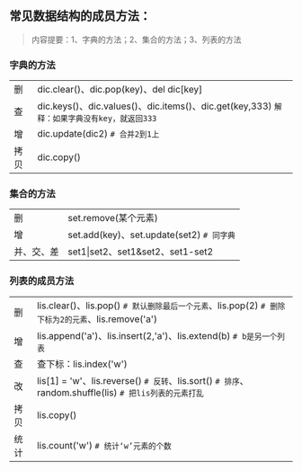 ## 常见数据结构的成员方法：

> 内容提要：1、字典的方法；2、集合的方法；3、列表的方法

### 字典的方法

|      |                                                              |
| ---- | ------------------------------------------------------------ |
| 删   | dic.clear()、dic.pop(key)、del dic[key]                      |
| 查   | dic.keys()、dic.values()、dic.items()、dic.get(key,333)  `解释：如果字典没有key，就返回333` |
| 增   | dic.update(dic2)   `# 合并2到1上`                            |
| 拷贝 | dic.copy()                                                   |

### 集合的方法

|            |                                           |
| ---------- | ----------------------------------------- |
| 删         | set.remove(某个元素)                      |
| 增         | set.add(key)、set.update(set2) `# 同字典` |
| 并、交、差 | set1\|set2、set1&set2、set1-set2          |

### 列表的成员方法

|      |                                                              |
| ---- | ------------------------------------------------------------ |
| 删   | lis.clear()、lis.pop() `# 默认删除最后一个元素`、lis.pop(2) `# 删除下标为2的元素`、lis.remove('a') |
| 增   | lis.append('a')、lis.insert(2,'a')、lis.extend(b)  `# b是另一个列表` |
| 查   | 查下标：lis.index('w')                                       |
| 改   | lis[1] = 'w'、lis.reverse() `# 反转`、lis.sort() `# 排序`、random.shuffle(lis)  `# 把lis列表的元素打乱` |
| 拷贝 | lis.copy()                                                   |
| 统计 | lis.count('w') `# 统计‘w’元素的个数`                         |







